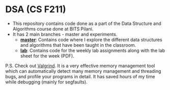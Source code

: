 # DSA (CS F211)
* This repository contains code done as a part of the Data Structure and Algorithms course done at BITS Pilani.
* It has 2 main branches - master and experiments.  
	* **[master](https://github.com/MananSoni42/DSA/tree/master)**: Contains code where I explore the different data structures and algorithms that have been taught in the classroom.
	* **[lab](https://github.com/MananSoni42/DSA/tree/lab)**: Contains code for the weekly lab assignments along with the lab sheet for the week (PDF).

P.S.
Check out [Valgrind](https://valgrind.org/). It is a very effective memory management tool which can automatically detect many memory management and threading bugs, and profile your programs in detail.
It has saved hours of my time while debugging (mainly for segfaults).

